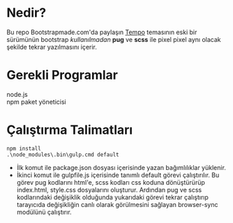 # Nedir?
Bu repo Bootstrapmade.com'da paylaşın [Tempo](https://bootstrapmade.com/demo/Tempo/) temasının eski bir sürümünün bootstrap _kullanılmadan_ **pug** ve **scss** ile pixel pixel aynı olacak şekilde tekrar yazılmasını içerir.
# Gerekli Programlar
node.js  
npm paket yöneticisi
# Çalıştırma Talimatları
`npm install`  
`.\node_modules\.bin\gulp.cmd default`
* İlk komut ile package.json dosyası içerisinde yazan bağımlılıklar yüklenir.
* İkinci komut ile gulpfile.js içerisinde tanımlı default görevi çalıştırılır. Bu görev pug kodlarını html'e, scss kodları css koduna dönüştürürüp index.html, style.css dosyalarını oluşturur. Ardından pug ve scss kodlarındaki değişiklik olduğunda yukarıdaki görevi tekrar çalıştırıp tarayıcıda değişikliğin canlı olarak görülmesini sağlayan browser-sync modülünü çalıştırır.